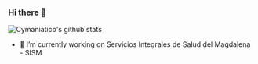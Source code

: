 ### Hi there 👋
![Cymaniatico's github stats](https://github-readme-stats.vercel.app/api?username=cymaniatico&count_private=true&show_icons=true&theme=radical&include_all_commits=true&hide=contribs)


- 🔭 I’m currently working on Servicios Integrales de Salud del Magdalena - SISM


<!--
**cymaniatico/cymaniatico** is a ✨ _special_ ✨ repository because its `README.md` (this file) appears on your GitHub profile.


[![Top Langs](https://github-readme-stats.vercel.app/api/top-langs/?username=cymaniatico)](https://github.com/cymaniatico/github-readme-stats)

Here are some ideas to get you started:

- 🔭 I’m currently working on ...
- 🌱 I’m currently learning ...
- 👯 I’m looking to collaborate on ...
- 🤔 I’m looking for help with ...
- 💬 Ask me about ...
- 📫 How to reach me: ...
- 😄 Pronouns: ...
- ⚡ Fun fact: ...
-->
